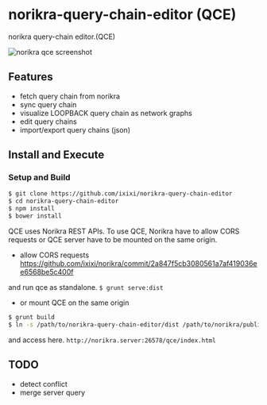 norikra-query-chain-editor (QCE)
==========================

norikra query-chain editor.(QCE)

![norikra qce screenshot](https://gist.githubusercontent.com/ixixi/aa8a47ba6252230fccd2/raw/7e055768ee9f8ab6ab395a010f56881deeb0ee07/screenshot.png) 

## Features

* fetch query chain from norikra
* sync query chain
* visualize LOOPBACK query chain as network graphs
* edit query chains
* import/export query chains (json)

## Install and Execute

### Setup and Build

```bash
$ git clone https://github.com/ixixi/norikra-query-chain-editor
$ cd norikra-query-chain-editor
$ npm install
$ bower install
```

QCE uses Norikra REST APIs. To use QCE, Norikra have to allow CORS requests or QCE server have to be mounted on the same origin.

* allow CORS requests
https://github.com/ixixi/norikra/commit/2a847f5cb3080561a7af419036ee6568be5c400f

and run qce as standalone. `$ grunt serve:dist`

* or mount QCE on the same origin

```bash
$ grunt build
$ ln -s /path/to/norikra-query-chain-editor/dist /path/to/norikra/public/qce
```

and access here.
`http://norikra.server:26578/qce/index.html`

## TODO

* detect conflict
* merge server query
